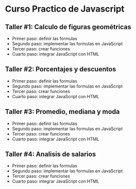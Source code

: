# Curso Practico de Javascript

## Taller #1: Calculo de figuras geométricas

- Primer paso: definir las formulas
- Segundo paso: implementar las formulas en JavaScript
- Tercer paso: crear funciones
- Cuarto paso: integrar JavaScript con HTML

## Taller #2: Porcentajes y descuentos

- Primer paso: definir las formulas
- Segundo paso: implementar las formulas en JavaScript
- Tercer paso: crear funciones
- Cuarto paso: integrar JavaScript con HTML

## Taller #3: Promedio, mediana y moda

- Primer paso: definir las formulas
- Segundo paso: implementar las formulas en JavaScript
- Tercer paso: crear funciones
- Cuarto paso: integrar JavaScript con HTML

## Taller #4: Analisis de salarios

- Primer paso: definir las formulas
- Segundo paso: implementar las formulas en JavaScript
- Tercer paso: crear funciones
- Cuarto paso: integrar JavaScript con HTML